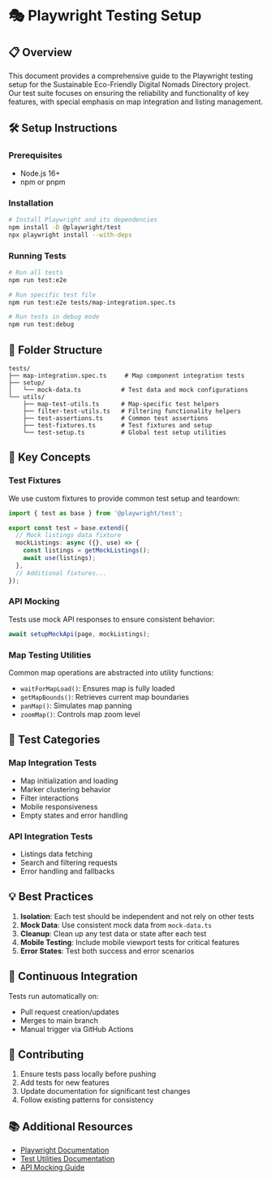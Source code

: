 # 🎭 Playwright Testing Setup

## 📋 Overview
This document provides a comprehensive guide to the Playwright testing setup for the Sustainable Eco-Friendly Digital Nomads Directory project. Our test suite focuses on ensuring the reliability and functionality of key features, with special emphasis on map integration and listing management.

## 🛠️ Setup Instructions

### Prerequisites
- Node.js 16+
- npm or pnpm

### Installation
```bash
# Install Playwright and its dependencies
npm install -D @playwright/test
npx playwright install --with-deps
```

### Running Tests
```bash
# Run all tests
npm run test:e2e

# Run specific test file
npm run test:e2e tests/map-integration.spec.ts

# Run tests in debug mode
npm run test:debug
```

## 📁 Folder Structure
```
tests/
├── map-integration.spec.ts     # Map component integration tests
├── setup/
│   └── mock-data.ts           # Test data and mock configurations
└── utils/
    ├── map-test-utils.ts      # Map-specific test helpers
    ├── filter-test-utils.ts   # Filtering functionality helpers
    ├── test-assertions.ts     # Common test assertions
    ├── test-fixtures.ts       # Test fixtures and setup
    └── test-setup.ts          # Global test setup utilities
```

## 🔑 Key Concepts

### Test Fixtures
We use custom fixtures to provide common test setup and teardown:

```typescript
import { test as base } from '@playwright/test';

export const test = base.extend({
  // Mock listings data fixture
  mockListings: async ({}, use) => {
    const listings = getMockListings();
    await use(listings);
  },
  // Additional fixtures...
});
```

### API Mocking
Tests use mock API responses to ensure consistent behavior:

```typescript
await setupMockApi(page, mockListings);
```

### Map Testing Utilities
Common map operations are abstracted into utility functions:
- `waitForMapLoad()`: Ensures map is fully loaded
- `getMapBounds()`: Retrieves current map boundaries
- `panMap()`: Simulates map panning
- `zoomMap()`: Controls map zoom level

## 🎯 Test Categories

### Map Integration Tests
- Map initialization and loading
- Marker clustering behavior
- Filter interactions
- Mobile responsiveness
- Empty states and error handling

### API Integration Tests
- Listings data fetching
- Search and filtering requests
- Error handling and fallbacks

## 💡 Best Practices

1. **Isolation**: Each test should be independent and not rely on other tests
2. **Mock Data**: Use consistent mock data from `mock-data.ts`
3. **Cleanup**: Clean up any test data or state after each test
4. **Mobile Testing**: Include mobile viewport tests for critical features
5. **Error States**: Test both success and error scenarios

## 🔄 Continuous Integration

Tests run automatically on:
- Pull request creation/updates
- Merges to main branch
- Manual trigger via GitHub Actions

## 🤝 Contributing

1. Ensure tests pass locally before pushing
2. Add tests for new features
3. Update documentation for significant test changes
4. Follow existing patterns for consistency

## 📚 Additional Resources

- [Playwright Documentation](https://playwright.dev)
- [Test Utilities Documentation](./utils/README.md)
- [API Mocking Guide](./setup/API-MOCKING.md)
